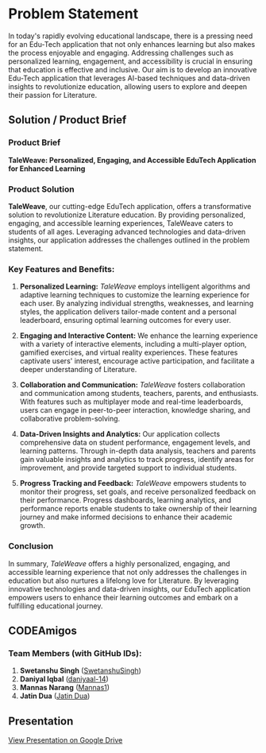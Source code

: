 # Problem Statement

In today's rapidly evolving educational landscape, there is a pressing need for an Edu-Tech application that not only enhances learning but also makes the process enjoyable and engaging. Addressing challenges such as personalized learning, engagement, and accessibility is crucial in ensuring that education is effective and inclusive. Our aim is to develop an innovative Edu-Tech application that leverages AI-based techniques and data-driven insights to revolutionize education, allowing users to explore and deepen their passion for Literature.

## Solution / Product Brief

### Product Brief

**TaleWeave: Personalized, Engaging, and Accessible EduTech Application for Enhanced Learning**

### Product Solution

**TaleWeave**, our cutting-edge EduTech application, offers a transformative solution to revolutionize Literature education. By providing personalized, engaging, and accessible learning experiences, TaleWeave caters to students of all ages. Leveraging advanced technologies and data-driven insights, our application addresses the challenges outlined in the problem statement.

### Key Features and Benefits:

1. **Personalized Learning:** *TaleWeave* employs intelligent algorithms and adaptive learning techniques to customize the learning experience for each user. By analyzing individual strengths, weaknesses, and learning styles, the application delivers tailor-made content and a personal leaderboard, ensuring optimal learning outcomes for every user.

2. **Engaging and Interactive Content:** We enhance the learning experience with a variety of interactive elements, including a multi-player option, gamified exercises, and virtual reality experiences. These features captivate users' interest, encourage active participation, and facilitate a deeper understanding of Literature.

3. **Collaboration and Communication:** *TaleWeave* fosters collaboration and communication among students, teachers, parents, and enthusiasts. With features such as multiplayer mode and real-time leaderboards, users can engage in peer-to-peer interaction, knowledge sharing, and collaborative problem-solving.

4. **Data-Driven Insights and Analytics:** Our application collects comprehensive data on student performance, engagement levels, and learning patterns. Through in-depth data analysis, teachers and parents gain valuable insights and analytics to track progress, identify areas for improvement, and provide targeted support to individual students.

5. **Progress Tracking and Feedback:** *TaleWeave* empowers students to monitor their progress, set goals, and receive personalized feedback on their performance. Progress dashboards, learning analytics, and performance reports enable students to take ownership of their learning journey and make informed decisions to enhance their academic growth.

### Conclusion

In summary, *TaleWeave* offers a highly personalized, engaging, and accessible learning experience that not only addresses the challenges in education but also nurtures a lifelong love for Literature. By leveraging innovative technologies and data-driven insights, our EduTech application empowers users to enhance their learning outcomes and embark on a fulfilling educational journey.

## CODEAmigos

### Team Members (with GitHub IDs):

1) **Swetanshu Singh** ([SwetanshuSingh](https://github.com/SwetanshuSingh))
2) **Daniyal Iqbal** ([daniyaal-14](https://github.com/daniyaal-14))
3) **Mannas Narang** ([Mannas1](https://github.com/Mannas1))
4) **Jatin Dua** ([Jatin Dua](https://github.com/JatinDua))

## Presentation

[View Presentation on Google Drive](https://docs.google.com/presentation/d/123YF9ffwxnAzaP61w-FdEpyNIqEzJOHi/edit?usp=sharing&ouid=115188039715498285806&rtpof=true&sd=true)

